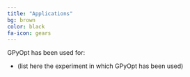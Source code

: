 ```yaml
---
title: "Applications"
bg: brown
color: black
fa-icon: gears
---
```


GPyOpt has been used for:

- (list here the experiment in which GPyOpt has been used)
